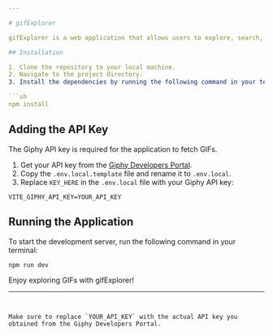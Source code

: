 ```yaml
---

# gifExplorer

gifExplorer is a web application that allows users to explore, search, and save their favorite GIFs. It uses the Giphy API to fetch trending and search results.

## Installation

1. Clone the repository to your local machine.
2. Navigate to the project directory.
3. Install the dependencies by running the following command in your terminal:

```sh
npm install
```

## Adding the API Key

The Giphy API key is required for the application to fetch GIFs.

1. Get your API key from the [Giphy Developers Portal](https://developers.giphy.com/).
2. Copy the `.env.local.template` file and rename it to `.env.local`.
3. Replace `KEY_HERE` in the `.env.local` file with your Giphy API key:

```template
VITE_GIPHY_API_KEY=YOUR_API_KEY
```

## Running the Application

To start the development server, run the following command in your terminal:

```sh
npm run dev
```

Enjoy exploring GIFs with gifExplorer!

---
```


Make sure to replace `YOUR_API_KEY` with the actual API key you obtained from the Giphy Developers Portal.
